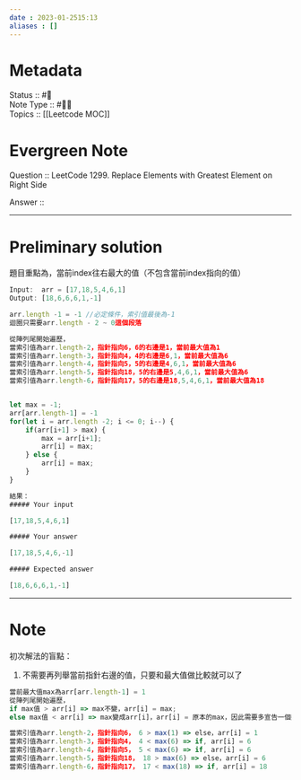 ```yaml
---
date : 2023-01-2515:13
aliases : []
---
```

# Metadata
Status :: #🌱 <br>
Note Type :: #📨🧠 <br>
Topics :: [[Leetcode MOC]]<br>
# Evergreen Note

Question :: LeetCode 1299. Replace Elements with Greatest Element on Right Side

Answer :: 

---

# Preliminary solution
題目重點為，當前index往右最大的值（不包含當前index指向的值）
```javascript
Input:  arr = [17,18,5,4,6,1]
Output: [18,6,6,6,1,-1]

arr.length -1 = -1 //必定條件，索引值最後為-1
迴圈只需要arr.length - 2 ~ 0這個段落

從陣列尾開始遍歷，
當索引值為arr.length-2，指針指向6，6的右邊是1，當前最大值為1
當索引值為arr.length-3，指針指向4，4的右邊是6,1，當前最大值為6
當索引值為arr.length-4，指針指向5，5的右邊是4,6,1，當前最大值為6
當索引值為arr.length-5，指針指向18，5的右邊是5,4,6,1，當前最大值為6
當索引值為arr.length-6，指針指向17，5的右邊是18,5,4,6,1，當前最大值為18


let max = -1;
arr[arr.length-1] = -1
for(let i = arr.length -2; i <= 0; i--) {
	if(arr[i+1] > max) {
		max = arr[i+1];
		arr[i] = max;
	} else {
		arr[i] = max;
	}
}

結果：
##### Your input

[17,18,5,4,6,1]

##### Your answer

[17,18,5,4,6,-1]  

##### Expected answer

[18,6,6,6,1,-1]

```



---

# Note

初次解法的盲點：
1. 不需要再列舉當前指針右邊的值，只要和最大值做比較就可以了
``` javascript
當前最大值max為arr[arr.length-1] = 1
從陣列尾開始遍歷，
if max值 > arr[i] => max不變，arr[i] = max;
else max值 < arr[i] => max變成arr[i]，arr[i] = 原本的max，因此需要多宣告一個變數存原本的max值 => temp = max, max = arr[i], arr[i] = temp;

當索引值為arr.length-2，指針指向6， 6 > max(1) => else，arr[i] = 1
當索引值為arr.length-3，指針指向4， 4 < max(6) => if, arr[i] = 6
當索引值為arr.length-4，指針指向5， 5 < max(6) => if, arr[i] = 6
當索引值為arr.length-5，指針指向18， 18 > max(6) => else，arr[i] = 6
當索引值為arr.length-6，指針指向17， 17 < max(18) => if, arr[i] = 18

```